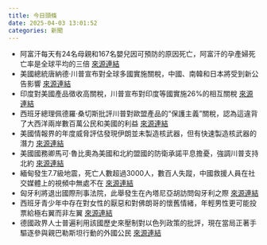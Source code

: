 ```yaml
---
title: 今日頭條
date: 2025-04-03 13:01:52
categories: 新聞            
---
```

- 阿富汗每天有24名母親和167名嬰兒因可預防的原因死亡，阿富汗的孕產婦死亡率是全球平均的三倍 [來源連結](https://www.theguardian.com/global-development/2025/apr/03/i-begged-them-my-daughter-was-dying-how-taliban-male-escort-rules-are-killing-mothers-and-babies)
- 美國總統唐納德·川普宣布對全球多國實施關稅，中國、南韓和日本將受到新公告影響 [來源連結](https://asiatimes.com/2025/04/trumps-liberation-day-tariffs-will-hurt-literally-everyone/)
- 印度對美國產品徵收高關稅，川普宣布對印度等國實施26%的相互關稅 [來源連結](https://www.thehindu.com/news/the-hindu-morning-digest-april-3-2025/article69406464.ece)
- 西班牙總理佩德羅·桑切斯批評川普對歐盟產品的“保護主義”關稅，認為這違背了大西洋兩岸數百萬公民和美國的利益 [來源連結](https://www.theguardian.com/world/live/2025/apr/03/europe-reaction-donald-trump-tariffs-live-news)
- 美國情報界的年度威脅評估發現伊朗並未製造核武器，但有快速製造核武器的潛力 [來源連結](https://asiatimes.com/2025/04/iran-lacks-leverage-for-fair-nuke-deal-with-us/)
- 美國國務卿馬可·魯比奧為美國和北約盟國的防衛承諾平息擔憂，強調川普支持北約 [來源連結](https://www.japantimes.co.jp/news/2025/04/03/world/us-nato-rubio-higher-defense-spending/)
- 緬甸發生7.7級地震，死亡人數超過3000人，數百人失蹤，中國救援人員在社交媒體上的視頻中無處不在 [來源連結](https://www.japantimes.co.jp/news/2025/04/03/asia-pacific/myanmar-quake-china-aid/)
- 匈牙利將退出國際刑事法院，此舉發生在內塔尼亞胡訪問匈牙利之際 [來源連結](https://www.theguardian.com/world/2025/apr/03/hungary-to-pull-out-of-icc-as-netanyahu-visits-hungary)
- 西班牙青少年中存在對女性的厭惡和對佛朗哥的懷舊情緒，年輕男性更可能投票給極右翼而非左翼 [來源連結](https://www.theguardian.com/world/2025/apr/03/its-really-crude-concern-over-mix-of-misogyny-and-franco-nostalgia-among-spanish-teens)
- 德國政界人士普遍利用該國歷史來壓制對以色列政策的批評，現在當局正著手驅逐參與親巴勒斯坦行動的外國公民 [來源連結](https://www.theguardian.com/commentisfree/2025/apr/03/germany-deporting-pro-palestine-eu-citizens-chilling-new-step)




